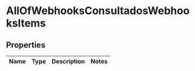 # AllOfWebhooksConsultadosWebhooksItems

## Properties
Name | Type | Description | Notes
------------ | ------------- | ------------- | -------------

